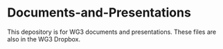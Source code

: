 # Documents-and-Presentations
This depository is for WG3 documents and presentations. These files are also in the WG3 Dropbox.
